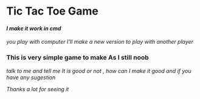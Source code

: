 # Tic Tac Toe Game


<i><h4 > I make it work in cmd </h4> </i>


<i>you play with computer I'll make a new version to play with another player</i>
<h3>This is very simple game to make As I still noob </h3>


<i>talk to me and tell me It is good or not ,  how can I make it good 
<i>and if you have any sugestion


Thanks a lot for seeing it </i>

